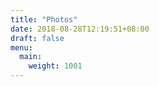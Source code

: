 ```yaml
---
title: "Photos"
date: 2018-08-28T12:19:51+08:00
draft: false
menu:
  main:
    weight: 1001
---
```


